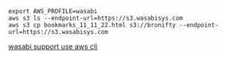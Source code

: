 ```shell
export AWS_PROFILE=wasabi
aws s3 ls --endpoint-url=https://s3.wasabisys.com
aws s3 cp bookmarks_11_11_22.html s3://bronifty --endpoint-url=https://s3.wasabisys.com
```

[wasabi support use aws cli](https://wasabi-support.zendesk.com/hc/en-us/articles/115001910791-How-do-I-use-AWS-CLI-with-Wasabi-%C2%A0)
